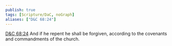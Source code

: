 ```yaml
---
publish: true
tags: [Scripture/DaC, noGraph]
aliases: ["D&C 68:24"]
---
```

[D&C 68:24](https://churchofjesuschrist.org/study/scriptures/dc-testament/dc/68?lang=eng&id=p24#p24) And if he repent he shall be forgiven, according to the covenants and commandments of the church.
